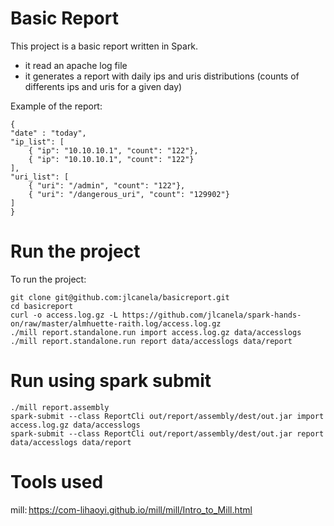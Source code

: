 # Basic Report

This project is a basic report written in Spark. 
* it read an apache log file
* it generates a report with daily ips and uris distributions (counts of differents ips and uris for a given day)

Example of the report: 
```
{
"date" : "today",
"ip_list": [ 
    { "ip": "10.10.10.1", "count": "122"},
    { "ip": "10.10.10.1", "count": "122"}
], 
"uri_list": [ 
    { "uri": "/admin", "count": "122"},
    { "uri": "/dangerous_uri", "count": "129902"}
]
} 
```

# Run the project 

To run the project:
```
git clone git@github.com:jlcanela/basicreport.git
cd basicreport
curl -o access.log.gz -L https://github.com/jlcanela/spark-hands-on/raw/master/almhuette-raith.log/access.log.gz
./mill report.standalone.run import access.log.gz data/accesslogs
./mill report.standalone.run report data/accesslogs data/report
```

# Run using spark submit 

```
./mill report.assembly
spark-submit --class ReportCli out/report/assembly/dest/out.jar import access.log.gz data/accesslogs 
spark-submit --class ReportCli out/report/assembly/dest/out.jar report data/accesslogs data/report
```

# Tools used 

mill: https://com-lihaoyi.github.io/mill/mill/Intro_to_Mill.html

